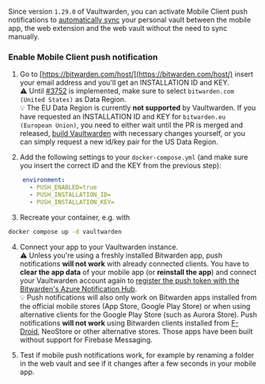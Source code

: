 Since version `1.29.0` of Vaultwarden, you can activate Mobile Client push notifications to [automatically sync](https://bitwarden.com/help/vault-sync/#automatic-sync) your personal vault between the mobile app, the web extension and the web vault without the need to sync manually.

### Enable Mobile Client push notification

1. Go to [https://bitwarden.com/host/](https://bitwarden.com/host/) insert your email address and you'll get an INSTALLATION ID and KEY.  
:warning: Until [#3752](https://github.com/dani-garcia/vaultwarden/pull/3752) is implemented, make sure to select `bitwarden.com (United States)` as Data Region.  
:bulb: The EU Data Region is currently **not supported** by Vaultwarden. If you have requested an INSTALLATION ID and KEY for `bitwarden.eu (European Union)`, you need to either wait until the PR is merged and released, [build Vaultwarden](https://github.com/dani-garcia/vaultwarden/wiki/Building-your-own-docker-image) with necessary changes yourself, or you can simply request a new id/key pair for the US Data Region.

2. Add the following settings to your `docker-compose.yml` (and make sure you insert the correct ID and the KEY from the previous step):
```yaml
    environment:
      - PUSH_ENABLED=true
      - PUSH_INSTALLATION_ID=
      - PUSH_INSTALLATION_KEY= 
```

3. Recreate your container, e.g. with

```bash 
docker compose up -d vaultwarden
```

4. Connect your app to your Vaultwarden instance.  
:warning: Unless you're using a freshly installed Bitwarden app, push notifications **will not work** with already connected clients. You have to **clear the app data** of your mobile app (or **reinstall the app**) and connect your Vaultwarden account again to [register the push token with the Bitwarden's Azure Notification Hub](https://contributing.bitwarden.com/architecture/deep-dives/push-notifications/mobile/#self-hosted-implementation).  
:bulb: Push notifications will also only work on Bitwarden apps installed from the official mobile stores (App Store, Google Play Store) or when using alternative clients for the Google Play Store (such as Aurora Store). Push notifications **will not work** using Bitwarden clients installed from [F-Droid](https://mobileapp.bitwarden.com/fdroid/), NeoStore or other alternative stores. Those apps have been built without support for Firebase Messaging.

5. Test if mobile push notifications work, for example by renaming a folder in the web vault and see if it changes after a few seconds in your mobile app.